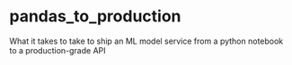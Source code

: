 # pandas_to_production
What it takes to take to ship an ML model service from a python notebook to a production-grade API
